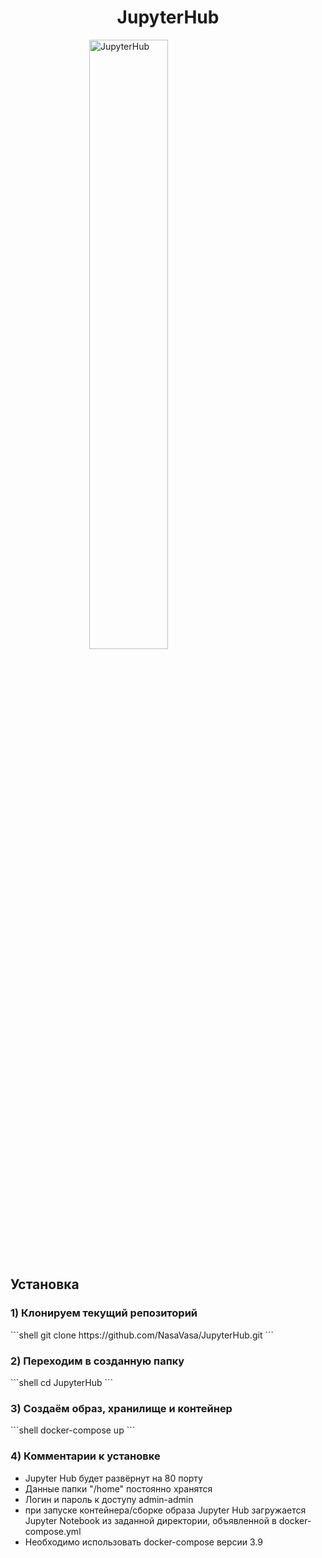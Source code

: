 <h1 style="text-align: center">JupyterHub</h1>
<a href="https://jupyter.org/hub"> <img src="https://jupyter.org/assets/homepage/hublogo.svg" width="50%" style="display: block; margin-left: auto; margin-right: auto;" alt="JupyterHub"></a>

<h2>Установка</h2>
<h3>1) Клонируем текущий репозиторий</h2>
```shell
git clone https://github.com/NasaVasa/JupyterHub.git
```
<h3>2) Переходим в созданную папку</h2>
```shell
cd JupyterHub
```
<h3>3) Создаём образ, хранилище и контейнер</h2>
```shell
docker-compose up
```
<h3>4) Комментарии к установке</h2>
<ul>
<li>Jupyter Hub будет развёрнут на 80 порту</li>
<li>Данные папки "/home" постоянно хранятся</li>
<li>Логин и пароль к доступу admin-admin</li>
<li>при запуске контейнера/сборке образа Jupyter Hub загружается Jupyter Notebook из заданной директории, объявленной в docker-compose.yml</li>
<li>Необходимо использовать docker-compose версии 3.9</li>

</ul>